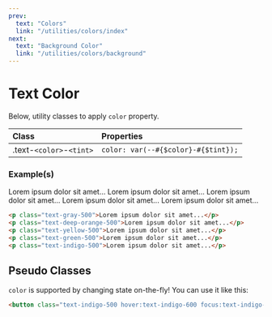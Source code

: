 ```yaml
---
prev:
  text: "Colors"
  link: "/utilities/colors/index"
next:
  text: "Background Color"
  link: "/utilities/colors/background"
---
```


# Text Color

Below, utility classes to apply `color` property.

| Class                    | Properties                          |
| :----------------------- | :---------------------------------- |
| .text-`<color>`-`<tint>` | `color: var(--#{$color}-#{$tint});` |

### Example(s)

<div class="flex-column gap-y-2 radius-8 px-6 py-4 mt-8" style="background-color: var(--vp-c-bg-alt);">
  <span class="text-gray-500">Lorem ipsum dolor sit amet...</span>
  <span class="text-deep-orange-500">Lorem ipsum dolor sit amet...</span>
  <span class="text-yellow-500">Lorem ipsum dolor sit amet...</span>
  <span class="text-green-500">Lorem ipsum dolor sit amet...</span>
  <span class="text-indigo-500">Lorem ipsum dolor sit amet...</span>
</div>

```html
<p class="text-gray-500">Lorem ipsum dolor sit amet...</p>
<p class="text-deep-orange-500">Lorem ipsum dolor sit amet...</p>
<p class="text-yellow-500">Lorem ipsum dolor sit amet...</p>
<p class="text-green-500">Lorem ipsum dolor sit amet...</p>
<p class="text-indigo-500">Lorem ipsum dolor sit amet...</p>
```

## Pseudo Classes

`color` is supported by changing state on-the-fly! You can use it like this:

```html
<button class="text-indigo-500 hover:text-indigo-600 focus:text-indigo-700 disabled:text-indigo-300">...</button>
```
